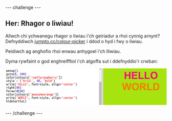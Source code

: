 \--- challenge \---

## Her: Rhagor o liwiau!

Allwch chi ychwanegu rhagor o liwiau i'ch geiriadur a rhoi cynnig arnynt? Defnyddiwch <a href="http://jumpto.cc/colour-picker" target="_blank">jumpto.cc/colour-picker</a> i ddod o hyd i fwy o liwiau.

Peidiwch ag anghofio rhoi enwau anhygoel i'ch lliwiau.

Dyma rywfaint o god enghreifftiol i'ch atgoffa sut i ddefnyddio'r crwban:

![sgrinlun](images/colourful-challenge1.png)

\--- /challenge \---
